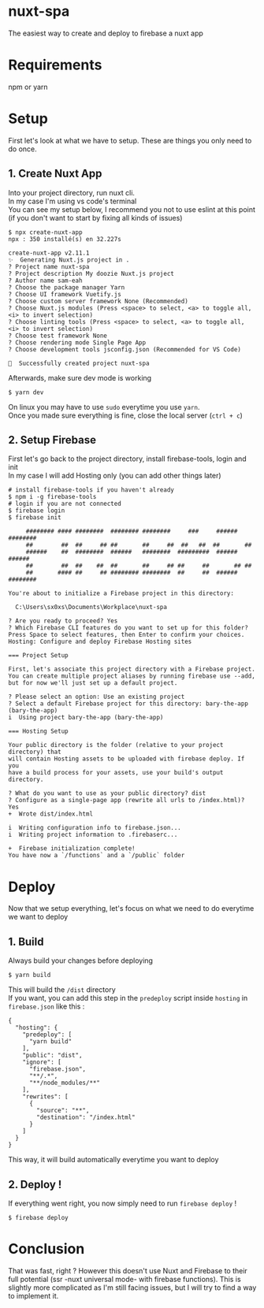 # nuxt-spa

The easiest way to create and deploy to firebase a nuxt app

# Requirements
npm or yarn

# Setup
First let's look at what we have to setup. These are things you only need to do once.
## 1. Create Nuxt App
Into your project directory, run nuxt cli.  
In my case I'm using vs code's terminal  
You can see my setup below, I recommend you not to use eslint at this point (if you don't want to start by fixing all kinds of issues)
```console
$ npx create-nuxt-app
npx : 350 installé(s) en 32.227s

create-nuxt-app v2.11.1
✨  Generating Nuxt.js project in .
? Project name nuxt-spa
? Project description My doozie Nuxt.js project
? Author name sam-eah
? Choose the package manager Yarn
? Choose UI framework Vuetify.js
? Choose custom server framework None (Recommended)
? Choose Nuxt.js modules (Press <space> to select, <a> to toggle all, <i> to invert selection)
? Choose linting tools (Press <space> to select, <a> to toggle all, <i> to invert selection)
? Choose test framework None
? Choose rendering mode Single Page App
? Choose development tools jsconfig.json (Recommended for VS Code)

🎉  Successfully created project nuxt-spa
```  
Afterwards, make sure dev mode is working
```console
$ yarn dev
```
On linux you may have to use `sudo` everytime you use `yarn`.  
Once you made sure everything is fine, close the local server (`ctrl + c`)

## 2. Setup Firebase
First let's go back to the project directory, install firebase-tools, login and init  
In my case I will add Hosting only (you can add other things later)
```console
# install firebase-tools if you haven't already
$ npm i -g firebase-tools
# login if you are not connected
$ firebase login
$ firebase init

     ######## #### ########  ######## ########     ###     ######  ########
     ##        ##  ##     ## ##       ##     ##  ##   ##  ##       ##
     ######    ##  ########  ######   ########  #########  ######  ######
     ##        ##  ##    ##  ##       ##     ## ##     ##       ## ##
     ##       #### ##     ## ######## ########  ##     ##  ######  ########

You're about to initialize a Firebase project in this directory:

  C:\Users\sx0xs\Documents\Workplace\nuxt-spa

? Are you ready to proceed? Yes
? Which Firebase CLI features do you want to set up for this folder? 
Press Space to select features, then Enter to confirm your choices. 
Hosting: Configure and deploy Firebase Hosting sites

=== Project Setup

First, let's associate this project directory with a Firebase project.
You can create multiple project aliases by running firebase use --add,
but for now we'll just set up a default project.

? Please select an option: Use an existing project
? Select a default Firebase project for this directory: bary-the-app (bary-the-app)
i  Using project bary-the-app (bary-the-app)

=== Hosting Setup

Your public directory is the folder (relative to your project directory) that
will contain Hosting assets to be uploaded with firebase deploy. If you
have a build process for your assets, use your build's output directory.

? What do you want to use as your public directory? dist
? Configure as a single-page app (rewrite all urls to /index.html)? Yes
+  Wrote dist/index.html

i  Writing configuration info to firebase.json...
i  Writing project information to .firebaserc...

+  Firebase initialization complete!
You have now a `/functions` and a `/public` folder  
```


# Deploy
Now that we setup everything, let's focus on what we need to do everytime we want to deploy
## 1. Build  
Always build your changes before deploying  
```console
$ yarn build
```
This will build the `/dist` directory    
If you want, you can add this step in the `predeploy` script inside `hosting` in `firebase.json` like this :
```
{
  "hosting": {
    "predeploy": [
      "yarn build"
    ],
    "public": "dist",
    "ignore": [
      "firebase.json",
      "**/.*",
      "**/node_modules/**"
    ],
    "rewrites": [
      {
        "source": "**",
        "destination": "/index.html"
      }
    ]
  }
}
```
This way, it will build automatically everytime you want to deploy

## 2. Deploy !
If everything went right, you now simply need to run `firebase deploy` !
```console
$ firebase deploy
```

# Conclusion 
That was fast, right ? However this doesn't use Nuxt and Firebase to their full potential (ssr -nuxt universal mode- with firebase functions). This is slightly more complicated as I'm still facing issues, but I will try to find a way to implement it.
